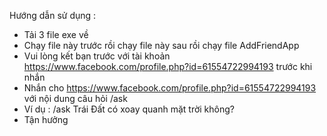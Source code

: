 Hướng dẫn sử dụng :
- Tải 3 file exe về
- Chạy file này trước rồi chạy file này sau rồi chạy file AddFriendApp
- Vui lòng kết bạn trước với tài khoản https://www.facebook.com/profile.php?id=61554722994193 trước khi nhắn
- Nhắn cho https://www.facebook.com/profile.php?id=61554722994193 với nội dung câu hỏi /ask
- Ví dụ : /ask Trái Đất có xoay quanh mặt trời không?
- Tận hưởng
